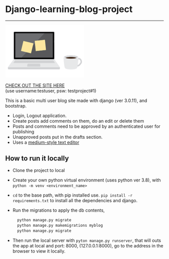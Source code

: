 # Django-learning-blog-project

---

<img src="./blog_notes.png" width="250" height="auto">

[CHECK OUT THE SITE HERE](http://akshay203.pythonanywhere.com/)\
(use username:testuser, psw: testproject#1)

This is a basic multi user blog site made with django (ver 3.0.11), and bootstrap.

* Login, Logout application.
* Create posts add comments on them, do an edit or delete them
* Posts and comments need to be approved by an authenticated user for publishing
* Unapproved posts put in the drafts section.
* Uses a [medium-style text editor](https://github.com/yabwe/medium-editor)

## How to run it locally

* Clone the project to local
* Create your own python virtual environment (uses python ver 3.8), with `python -m venv <environment_name>`
* `cd` to the base path, with pip installed use. `pip install -r requirements.txt` to install all the dependencies and django.
* Run the migrations to apply the db contents,

  ```python
    python manage.py migrate
    python manage.py makemigrations myblog
    python manage.py migrate
  ```

* Then run the local server with `pyton manage.py runserver`, that will outs the app at local and port: 8000, (127.0.0.1:8000), go to the address in the browser to view it locally.